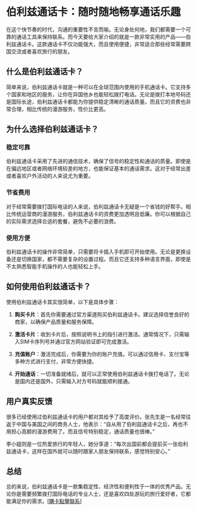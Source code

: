 # 伯利兹通话卡：随时随地畅享通话乐趣

在这个快节奏的时代，沟通的重要性不言而喻。无论身处何地，我们都需要一个可靠的通话工具来保持联系。而今天要给大家介绍的就是一款非常实用的产品——伯利兹通话卡。这款通话卡不仅功能强大，而且使用便捷，非常适合那些经常需要跨国交流或者喜欢旅行的朋友。

## 什么是伯利兹通话卡？

简单来说，伯利兹通话卡就是一种可以在全球范围内使用的手机通话卡。它支持多个国家和地区的服务，让你在异国他乡也能轻松拨打电话。无论是拨打本地号码还是国际长途，伯利兹通话卡都能为你提供稳定清晰的通话质量。而且它的资费也非常合理，相比传统的漫游服务，性价比更高。

## 为什么选择伯利兹通话卡？

### 稳定可靠
伯利兹通话卡采用了先进的通信技术，确保了信号的稳定性和通话的质量。即使是在偏远地区或者网络环境较差的地方，也能保证基本的通话需求。这对于经常出差或者喜欢户外活动的人来说尤为重要。

### 节省费用
对于经常需要拨打国际电话的人来说，伯利兹通话卡无疑是一个省钱的好帮手。相比传统运营商的漫游服务，伯利兹通话卡的资费更加透明且低廉。你可以根据自己的实际需求选择合适的套餐，避免不必要的浪费。

### 使用方便
伯利兹通话卡的操作非常简单，只需要将卡插入手机即可开始使用。无论是更换设备还是切换国家，都不需要复杂的设置过程。而且它还支持多种语言界面，即使是不太熟悉智能手机操作的人也能轻松上手。

## 如何使用伯利兹通话卡？

使用伯利兹通话卡其实很简单，以下是具体步骤：

1. **购买卡片**：首先你需要通过官方渠道购买伯利兹通话卡。建议选择信誉良好的商家，以确保产品质量和服务保障。
   
2. **激活卡片**：收到卡片后，按照说明书上的指引进行激活。通常情况下，只需输入SIM卡序列号并通过官方网站验证即可完成激活。

3. **充值账户**：激活完成后，你需要为你的账户充值。可以通过信用卡、支付宝等多种方式进行支付，非常方便快捷。

4. **开始通话**：一切准备就绪后，就可以正常使用伯利兹通话卡拨打电话了。无论是国内还是国外，只需输入对方号码就能顺利接通。

## 用户真实反馈

很多已经使用过伯利兹通话卡的用户都对其给予了高度评价。张先生是一名经常往返于中国与美国之间的商务人士，他表示：“自从用了伯利兹通话卡之后，再也不用担心高额的漫游费用了。而且信号特别稳定，通话质量也很棒。”

李小姐则是一位热爱旅行的年轻人，她分享道：“每次出国前都会提前买一张伯利兹通话卡，这样在国外就可以随时跟家人朋友保持联系，感觉特别安心。”

## 总结

总的来说，伯利兹通话卡是一款集稳定性、经济性和便利性于一体的优秀产品。无论你是需要频繁拨打国际电话的专业人士，还是喜欢四处游玩的旅行爱好者，它都能满足你的需求。[[購卡點擊聯系](https://t.me/s/esim1088)]